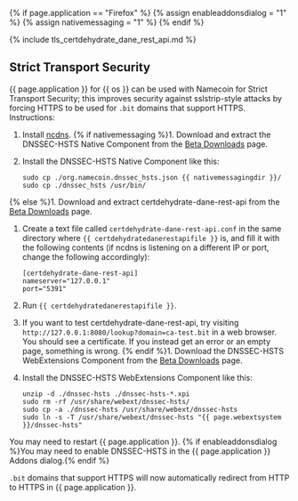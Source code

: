 {% if page.application == "Firefox" %}
{% assign enableaddonsdialog = "1" %}
{% assign nativemessaging = "1" %}
{% endif %}

{% include tls_certdehydrate_dane_rest_api.md %}

## Strict Transport Security

{{ page.application }} for {{ os }} can be used with Namecoin for Strict Transport Security; this improves security against sslstrip-style attacks by forcing HTTPS to be used for `.bit` domains that support HTTPS.  Instructions:

1. Install [ncdns]({{site.baseurl}}docs/ncdns/).
{% if nativemessaging %}1. Download and extract the DNSSEC-HSTS Native Component from the [Beta Downloads]({{site.baseurl}}download/betas/#dnssec-hsts) page.
1. Install the DNSSEC-HSTS Native Component like this:
   
       sudo cp ./org.namecoin.dnssec_hsts.json {{ nativemessagingdir }}/
       sudo cp ./dnssec_hsts /usr/bin/
   
{% else %}1. Download and extract certdehydrate-dane-rest-api from the [Beta Downloads]({{site.baseurl}}download/betas/) page.
1. Create a text file called `certdehydrate-dane-rest-api.conf` in the same directory where `{{ certdehydratedanerestapifile }}` is, and fill it with the following contents (if ncdns is listening on a different IP or port, change the following accordingly):
   
       [certdehydrate-dane-rest-api]
       nameserver="127.0.0.1"
       port="5391"
   
1. Run `{{ certdehydratedanerestapifile }}`.
1. If you want to test certdehydrate-dane-rest-api, try visiting `http://127.0.0.1:8080/lookup?domain=ca-test.bit` in a web browser.  You should see a certificate.  If you instead get an error or an empty page, something is wrong.
{% endif %}1. Download the DNSSEC-HSTS WebExtensions Component from the [Beta Downloads]({{site.baseurl}}download/betas/#dnssec-hsts) page.
1. Install the DNSSEC-HSTS WebExtensions Component like this:
   
       unzip -d ./dnssec-hsts ./dnssec-hsts-*.xpi
       sudo rm -rf /usr/share/webext/dnssec-hsts/
       sudo cp -a ./dnssec-hsts /usr/share/webext/dnssec-hsts
       sudo ln -s -T /usr/share/webext/dnssec-hsts "{{ page.webextsystem }}/dnssec-hsts"
   

You may need to restart {{ page.application }}.  {% if enableaddonsdialog %}You may need to enable DNSSEC-HSTS in the {{ page.application }} Addons dialog.{% endif %}

`.bit` domains that support HTTPS will now automatically redirect from HTTP to HTTPS in {{ page.application }}.
